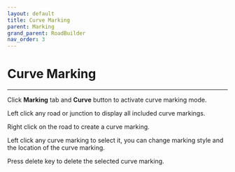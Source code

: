 ```yaml
---
layout: default
title: Curve Marking
parent: Marking
grand_parent: RoadBuilder
nav_order: 3
---
```


# Curve Marking
---

Click **Marking** tab and **Curve** button to activate curve marking mode.

Left click any road or junction to display all included curve markings.

Right click on the road to create a curve marking.

Left click any curve marking to select it, you can change marking style and the location of the curve marking.

Press delete key to delete the selected curve marking.